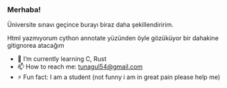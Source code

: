 ### Merhaba!

Üniversite sınavı geçince burayı biraz daha şekillendiririm.

Html yazmıyorum cython annotate yüzünden öyle gözüküyor bir dahakine gitignorea atacağım

- 🌱 I’m currently learning C, Rust
- 📫 How to reach me: tunagul54@gmail.com
- ⚡ Fun fact: I am a student (not funny i am in great pain please help me)
